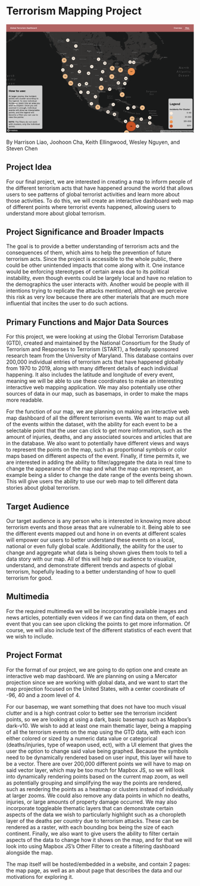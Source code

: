 # Terrorism Mapping Project

![demo](img/demo.png) 

By Harrison Liao, Joohoon Cha, Keith Ellingwood, Wesley Nguyen, and Steven Chen

## Project Idea

For our final project, we are interested in creating a map to inform people of the different terrorism acts that have happened around the world that allows users to see patterns of global terrorist activities and learn more about those activities.  To do this, we will create an interactive dashboard web map of different points where terrorist events happened, allowing users to understand more about global terrorism.

## Project Significance and Broader Impacts

The goal is to provide a better understanding of terrorism acts and the consequences of them, which aims to help the prevention of future terrorism acts.  Since the project is accessible to the whole public, there could be other unintended impacts that come along with it.  One instance would be enforcing stereotypes of certain areas due to its political instability, even though events could be largely local and have no relation to the demographics the user interacts with.  Another would be people with ill intentions trying to replicate the attacks mentioned, although we perceive this risk as very low because there are other materials that are much more influential that incites the user to do such actions.

## Primary Functions and Major Data Sources

For this project, we were looking at using the Global Terrorism Database (GTD), created and maintained by the National Consortium for the Study of Terrorism and Responses to Terrorism (START), a federally sponsored research team from the University of Maryland. This database contains over 200,000 individual entries of terrorism acts that have happened globally from 1970 to 2019, along with many different details of each individual happening. It also includes the latitude and longitude of every event, meaning we will be able to use these coordinates to make an interesting interactive web mapping application. We may also potentially use other sources of data in our map, such as basemaps, in order to make the maps more readable.

For the function of our map, we are planning on making an interactive web map dashboard of all the different terrorism events. We want to map out all of the events within the dataset, with the ability for each event to be a selectable point that the user can click to get more information, such as the amount of injuries, deaths, and any associated sources and articles that are in the database. We also want to potentially have different views and ways to represent the points on the map, such as proportional symbols or color maps based on different aspects of the event. Finally, if time permits it, we are interested in adding the ability to filter/aggregate the data in real time to change the appearance of the map and what the map can represent, an example being a slider to change the date range of the events being shown. This will give users the ability to use our web map to tell different data stories about global terrorism.

## Target Audience

Our target audience is any person who is interested in knowing more about terrorism events and those areas that are vulnerable to it. Being able to see the different events mapped out and hone in on events at different scales will empower our users to better understand these events on a local, national or even fully global scale. Additionally, the ability for the user to change and aggregate what data is being shown gives them tools to tell a data story with our map. All of this will help our audience to visualize, understand, and demonstrate different trends and aspects of global terrorism, hopefully leading to a better understanding of how to quell terrorism for good.

## Multimedia

For the required multimedia we will be incorporating available images and news articles,  potentially even videos if we can find data on them, of each event that you can see upon clicking the points to get more information. Of course, we will also include text of the different statistics of each event that we wish to include.

## Project Format

For the format of our project, we are going to do option one and create an interactive web map dashboard. We are planning on using a Mercator projection since we are working with global data, and we want to start the map projection focused on the United States, with a center coordinate of -96, 40 and a zoom level of 4.

For our basemap, we want something that does not have too much visual clutter and is a high contrast color to better see the terrorism incident points, so we are looking at using a dark, basic basemap such as Mapbox’s dark-v10. We wish to add at least one main thematic layer, being a mapping of all the terrorism events on the map using the GTD data, with each icon either colored or sized by a numeric data value or categorical (deaths/injuries, type of weapon used, ect), with a UI element that gives the user the option to change said value being graphed. Because the symbols need to be dynamically rendered based on user input, this layer will have to be a vector. There are over 200,000 different points we will have to map on said vector layer, which may be too much for Mapbox JS, so we will look into dynamically rendering points based on the current map zoom, as well as potentially grouping and simplifying the way the points are rendered, such as rendering the points as a heatmap or clusters instead of individually at larger zooms. We could also remove any data points in which no deaths, injuries, or large amounts of property damage occurred. We may also incorporate toggleable thematic layers that can demonstrate certain aspects of the data we wish to particularly highlight such as a choropleth layer of the deaths per country due to terrorism attacks. These can be rendered as a raster, with each bounding box being the size of each continent. Finally, we also want to give users the ability to filter certain aspects of the data to change how it shows on the map, and for that we will look into using Mapbox JS’s Other Filter to create a filtering dashboard alongside the map.

The map itself will be hosted/embedded in a website, and contain 2 pages: the map page, as well as an about page that describes the data and our motivations for exploring it.
